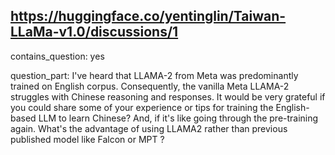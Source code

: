## https://huggingface.co/yentinglin/Taiwan-LLaMa-v1.0/discussions/1

contains_question: yes

question_part: I've heard that LLAMA-2 from Meta was predominantly trained on English corpus. Consequently, the vanilla Meta LLAMA-2 struggles with Chinese reasoning and responses. It would be very grateful if you could share some of your experience or tips for training the English-based LLM to learn Chinese? And, if it's like going through the pre-training again. What's the advantage of using LLAMA2 rather than previous published model like Falcon or MPT ?